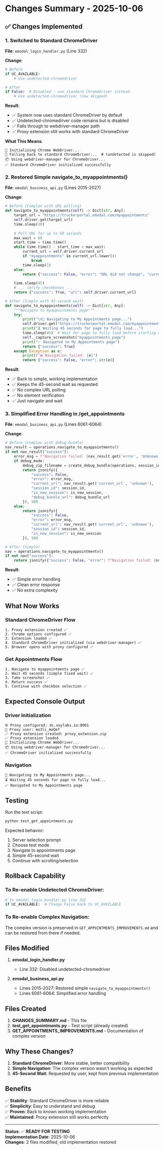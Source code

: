# Changes Summary - 2025-10-06

## ✅ Changes Implemented

### 1. Switched to Standard ChromeDriver

**File**: `emodal_login_handler.py` (Line 332)

**Change**:
```python
# Before
if UC_AVAILABLE:
    # Use undetected-chromedriver

# After
if False:  # Disabled - use standard ChromeDriver instead
    # Use undetected-chromedriver (now skipped)
```

**Result**:
- ✅ System now uses standard ChromeDriver by default
- ✅ Undetected-chromedriver code remains but is disabled
- ✅ Falls through to webdriver-manager path
- ✅ Proxy extension still works with standard ChromeDriver

**What This Means**:
```
🚀 Initializing Chrome WebDriver...
🔄 Falling back to standard ChromeDriver...  # (undetected is skipped)
📦 Using webdriver-manager for ChromeDriver...
✅ Standard ChromeDriver initialized successfully
```

### 2. Restored Simple navigate_to_myappointments()

**File**: `emodal_business_api.py` (Lines 2015-2027)

**Change**:
```python
# Before (Complex with URL polling)
def navigate_to_myappointments(self) -> Dict[str, Any]:
    target_url = "https://truckerportal.emodal.com/myappointments"
    self.driver.get(target_url)
    time.sleep(10)
    
    # Poll URL for up to 60 seconds
    max_wait = 60
    start_time = time.time()
    while time.time() - start_time < max_wait:
        current_url = self.driver.current_url
        if "myappointments" in current_url.lower():
            break
        time.sleep(2)
    else:
        return {"success": False, "error": "URL did not change", "current_url": current_url}
    
    time.sleep(45)
    # ... verify checkboxes ...
    return {"success": True, "url": self.driver.current_url}

# After (Simple with 45-second wait)
def navigate_to_myappointments(self) -> Dict[str, Any]:
    """Navigate to myappointments page"""
    try:
        print("\n🚗 Navigating to My Appointments page...")
        self.driver.get("https://truckerportal.emodal.com/myappointments")
        print("⏳ Waiting 45 seconds for page to fully load...")
        time.sleep(45)  # Wait for page to fully load before starting operations
        self._capture_screenshot("myappointments_page")
        print("✅ Navigated to My Appointments page")
        return {"success": True}
    except Exception as e:
        print(f"❌ Navigation failed: {e}")
        return {"success": False, "error": str(e)}
```

**Result**:
- ✅ Back to simple, working implementation
- ✅ Keeps the 45-second wait as requested
- ✅ No complex URL polling
- ✅ No element verification
- ✅ Just navigate and wait

### 3. Simplified Error Handling in /get_appointments

**File**: `emodal_business_api.py` (Lines 6061-6064)

**Change**:
```python
# Before (Complex with debug bundle)
nav_result = operations.navigate_to_myappointments()
if not nav_result["success"]:
    error_msg = f"Navigation failed: {nav_result.get('error', 'Unknown error')}"
    if debug_mode:
        debug_zip_filename = create_debug_bundle(operations, session_id, request_id)
        return jsonify({
            "success": False,
            "error": error_msg,
            "current_url": nav_result.get('current_url', 'unknown'),
            "session_id": session_id,
            "is_new_session": is_new_session,
            "debug_bundle_url": debug_bundle_url
        }), 500
    else:
        return jsonify({
            "success": False,
            "error": error_msg,
            "current_url": nav_result.get('current_url', 'unknown'),
            "session_id": session_id,
            "is_new_session": is_new_session
        }), 500

# After (Simple)
nav = operations.navigate_to_myappointments()
if not nav["success"]:
    return jsonify({"success": False, "error": f"Navigation failed: {nav['error']}"}), 500
```

**Result**:
- ✅ Simple error handling
- ✅ Clean error response
- ✅ No extra complexity

## What Now Works

### Standard ChromeDriver Flow
```
1. Proxy extension created ✅
2. Chrome options configured ✅
3. Extension loaded ✅
4. Standard ChromeDriver initialized (via webdriver-manager) ✅
5. Browser opens with proxy configured ✅
```

### Get Appointments Flow
```
1. Navigate to myappointments page ✅
2. Wait 45 seconds (simple fixed wait) ✅
3. Take screenshot ✅
4. Return success ✅
5. Continue with checkbox selection ✅
```

## Expected Console Output

### Driver Initialization
```
🌐 Proxy configured: dc.oxylabs.io:8001
👤 Proxy user: mo3li_moQef
✅ Proxy extension created: proxy_extension.zip
✅ Proxy extension loaded
🚀 Initializing Chrome WebDriver...
📦 Using webdriver-manager for ChromeDriver...
✅ ChromeDriver initialized successfully
```

### Navigation
```
🚗 Navigating to My Appointments page...
⏳ Waiting 45 seconds for page to fully load...
✅ Navigated to My Appointments page
```

## Testing

Run the test script:
```bash
python test_get_appointments.py
```

Expected behavior:
1. Server selection prompt
2. Choose test mode
3. Navigate to appointments page
4. Simple 45-second wait
5. Continue with scrolling/selection

## Rollback Capability

### To Re-enable Undetected ChromeDriver:
```python
# In emodal_login_handler.py line 332
if UC_AVAILABLE:  # Change False back to UC_AVAILABLE
```

### To Re-enable Complex Navigation:
The complex version is preserved in `GET_APPOINTMENTS_IMPROVEMENTS.md` and can be restored from there if needed.

## Files Modified

1. **emodal_login_handler.py**
   - Line 332: Disabled undetected-chromedriver

2. **emodal_business_api.py**
   - Lines 2015-2027: Restored simple `navigate_to_myappointments()`
   - Lines 6061-6064: Simplified error handling

## Files Created

1. **CHANGES_SUMMARY.md** - This file
2. **test_get_appointments.py** - Test script (already created)
3. **GET_APPOINTMENTS_IMPROVEMENTS.md** - Documentation of complex version

## Why These Changes?

1. **Standard ChromeDriver**: More stable, better compatibility
2. **Simple Navigation**: The complex version wasn't working as expected
3. **45-Second Wait**: Requested by user, kept from previous implementation

## Benefits

✅ **Stability**: Standard ChromeDriver is more reliable  
✅ **Simplicity**: Easy to understand and debug  
✅ **Proven**: Back to known working implementation  
✅ **Maintained**: Proxy extension still works perfectly  

---

**Status**: ✅ **READY FOR TESTING**  
**Implementation Date**: 2025-10-06  
**Changes**: 2 files modified, old implementation restored


